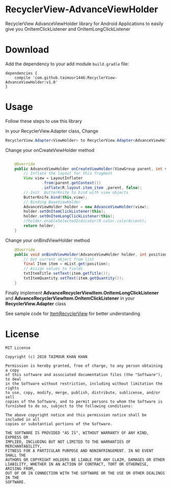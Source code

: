 # RecyclerView-AdvanceViewHolder
RecyclerView AdvanceViewHolder library for Android Applications to easily give you OnItemClickListener and OnItemLongClickListener 


# Download

Add the dependency to your add module `build.gradle` file:

```
dependencies {
    compile 'com.github.taimour1446:RecyclerView-AdvanceViewHolder:v1.0'
}

```
# Usage
Follow these steps to use this library

In your RecyclerView.Adapter class,
Change 
````java
RecyclerView.Adapter<ViewHolder> to RecyclerView.Adapter<AdvanceViewHolder>
````
Change your onCreateViewHolder method
````java

    @Override
    public AdvanceViewHolder onCreateViewHolder(ViewGroup parent, int viewType) {
        // Inflate the layout for this fragment
        View view = LayoutInflater
                .from(parent.getContext())
                .inflate(R.layout.item_item ,parent, false);
        // Init  ButterKnife to bind with view objects
        ButterKnife.bind(this,view);
        // Binding BaseViewHolder
        AdvanceViewHolder holder = new AdvanceViewHolder(view);
        holder.setOnItemClickListener(this);
        holder.setOnItemLongClickListener(this);
        //holder.enableSelectedIndicator(R.color.colorAccent);
        return holder;
    }
````

Change your onBindViewHolder method
````java
    @Override
    public void onBindViewHolder(AdvanceViewHolder holder, int position) {
        // Get current object from list
        final Item item = mList.get(position);
        // Assign values to fields
        txtItemTitle.setText(item.getTitle());
        txtItemQuantity.setText(item.getQuantity());
    }
````

Finally implement  **AdvanceRecyclerViewItem.OnItemLongClickListener** and **AdvanceRecyclerViewItem.OnItemClickListener** in your **RecyclerView.Adapter<AdvanceViewHolder>** class


See sample code for [ItemRecyclerView](https://github.com/taimour1446/RecyclerView-AdvanceViewHolder/blob/master/app/src/main/java/com/xplores/inventory/ItemRecyclerView.java) for better understanding

# License
```
MIT License

Copyright (c) 2018 TAIMOUR KHAN KHAN

Permission is hereby granted, free of charge, to any person obtaining a copy
of this software and associated documentation files (the "Software"), to deal
in the Software without restriction, including without limitation the rights
to use, copy, modify, merge, publish, distribute, sublicense, and/or sell
copies of the Software, and to permit persons to whom the Software is
furnished to do so, subject to the following conditions:

The above copyright notice and this permission notice shall be included in all
copies or substantial portions of the Software.

THE SOFTWARE IS PROVIDED "AS IS", WITHOUT WARRANTY OF ANY KIND, EXPRESS OR
IMPLIED, INCLUDING BUT NOT LIMITED TO THE WARRANTIES OF MERCHANTABILITY,
FITNESS FOR A PARTICULAR PURPOSE AND NONINFRINGEMENT. IN NO EVENT SHALL THE
AUTHORS OR COPYRIGHT HOLDERS BE LIABLE FOR ANY CLAIM, DAMAGES OR OTHER
LIABILITY, WHETHER IN AN ACTION OF CONTRACT, TORT OR OTHERWISE, ARISING FROM,
OUT OF OR IN CONNECTION WITH THE SOFTWARE OR THE USE OR OTHER DEALINGS IN THE
SOFTWARE.

```
